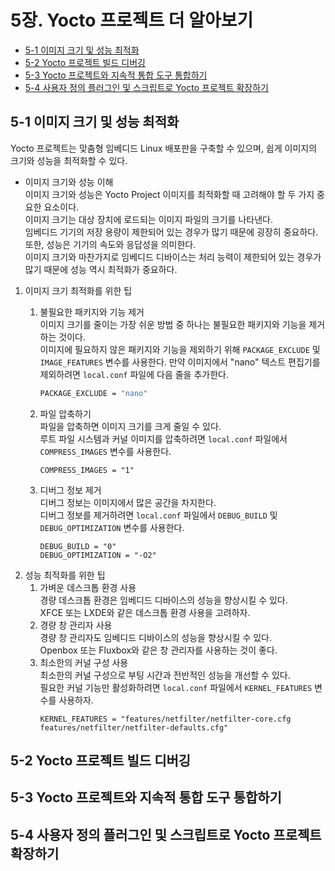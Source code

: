 # 5장. **Yocto 프로젝트 더 알아보기**

* [5-1 이미지 크기 및 성능 최적화](#5-1-이미지-크기-및-성능-최적화)
* [5-2 Yocto 프로젝트 빌드 디버깅](#5-2-yocto-프로젝트-빌드-디버깅)
* [5-3 Yocto 프로젝트와 지속적 통합 도구 통합하기](#5-3-yocto-프로젝트와-지속적-통합-도구-통합하기)
* [5-4 사용자 정의 플러그인 및 스크립트로 Yocto 프로젝트 확장하기](#5-4-사용자-정의-플러그인-및-스크립트로-yocto-프로젝트-확장하기)

## 5-1 이미지 크기 및 성능 최적화  
  Yocto 프로젝트는 맞춤형 임베디드 Linux 배포판을 구축할 수 있으며, 쉽게 이미지의 크기와 성능을 최적화할 수 있다.
  
  * 이미지 크기와 성능 이해  
    이미지 크기와 성능은 Yocto Project 이미지를 최적화할 때 고려해야 할 두 가지 중요한 요소이다.  
    이미지 크기는 대상 장치에 로드되는 이미지 파일의 크기를 나타낸다.  
    임베디드 기기의 저장 용량이 제한되어 있는 경우가 많기 때문에 굉장히 중요하다.  
    또한, 성능은 기기의 속도와 응답성을 의미한다.  
    이미지 크기와 마찬가지로 임베디드 디바이스는 처리 능력이 제한되어 있는 경우가 많기 때문에 성능 역시 최적화가 중요하다.

  1. 이미지 크기 최적화를 위한 팁  
      1. 불필요한 패키지와 기능 제거  
        이미지 크기를 줄이는 가장 쉬운 방법 중 하나는 불필요한 패키지와 기능을 제거하는 것이다.  
        이미지에 필요하지 않은 패키지와 기능을 제외하기 위해 `PACKAGE_EXCLUDE` 및 `IMAGE_FEATURES` 변수를 사용한다.
        만약 이미지에서 "nano" 텍스트 편집기를 제외하려면 `local.conf` 파일에 다음 줄을 추가한다.
          ``` bash
          PACKAGE_EXCLUDE = "nano"
          ```

      2. 파일 압축하기  
        파일을 압축하면 이미지 크기를 크게 줄일 수 있다.  
        루트 파일 시스템과 커널 이미지를 압축하려면 `local.conf` 파일에서 `COMPRESS_IMAGES` 변수를 사용한다.  
          ```
          COMPRESS_IMAGES = "1"
          ```

      3. 디버그 정보 제거  
        디버그 정보는 이미지에서 많은 공간을 차지한다.  
        디버그 정보를 제거하려면 `local.conf` 파일에서 `DEBUG_BUILD` 및 `DEBUG_OPTIMIZATION` 변수를 사용한다.
          ```
          DEBUG_BUILD = "0"
          DEBUG_OPTIMIZATION = "-O2"
          ```
  2. 성능 최적화를 위한 팁  
      1. 가벼운 데스크톱 환경 사용  
        경량 데스크톱 환경은 임베디드 디바이스의 성능을 향상시킬 수 있다.  
        XFCE 또는 LXDE와 같은 데스크톱 환경 사용을 고려하자.
      2. 경량 창 관리자 사용  
        경량 창 관리자도 임베디드 디바이스의 성능을 향상시킬 수 있다.  
        Openbox 또는 Fluxbox와 같은 창 관리자를 사용하는 것이 좋다.
      3. 최소한의 커널 구성 사용  
        최소한의 커널 구성으로 부팅 시간과 전반적인 성능을 개선할 수 있다.  
        필요한 커널 기능만 활성화하려면 `local.conf` 파일에서 `KERNEL_FEATURES` 변수를 사용하자.      
          ```
          KERNEL_FEATURES = "features/netfilter/netfilter-core.cfg features/netfilter/netfilter-defaults.cfg"
          ```
          
## 5-2 Yocto 프로젝트 빌드 디버깅
## 5-3 Yocto 프로젝트와 지속적 통합 도구 통합하기
## 5-4 사용자 정의 플러그인 및 스크립트로 Yocto 프로젝트 확장하기